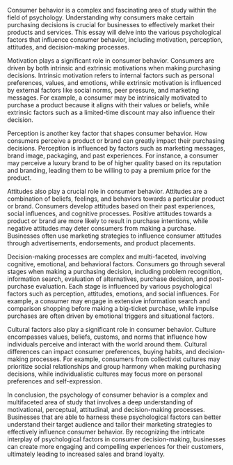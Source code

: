 Consumer behavior is a complex and fascinating area of study within the field of psychology. Understanding why consumers make certain purchasing decisions is crucial for businesses to effectively market their products and services. This essay will delve into the various psychological factors that influence consumer behavior, including motivation, perception, attitudes, and decision-making processes.

Motivation plays a significant role in consumer behavior. Consumers are driven by both intrinsic and extrinsic motivations when making purchasing decisions. Intrinsic motivation refers to internal factors such as personal preferences, values, and emotions, while extrinsic motivation is influenced by external factors like social norms, peer pressure, and marketing messages. For example, a consumer may be intrinsically motivated to purchase a product because it aligns with their values or beliefs, while extrinsic factors such as a limited-time discount may also influence their decision.

Perception is another key factor that shapes consumer behavior. How consumers perceive a product or brand can greatly impact their purchasing decisions. Perception is influenced by factors such as marketing messages, brand image, packaging, and past experiences. For instance, a consumer may perceive a luxury brand to be of higher quality based on its reputation and branding, leading them to be willing to pay a premium price for the product.

Attitudes also play a crucial role in consumer behavior. Attitudes are a combination of beliefs, feelings, and behaviors towards a particular product or brand. Consumers develop attitudes based on their past experiences, social influences, and cognitive processes. Positive attitudes towards a product or brand are more likely to result in purchase intentions, while negative attitudes may deter consumers from making a purchase. Businesses often use marketing strategies to influence consumer attitudes through advertisements, endorsements, and product placements.

Decision-making processes are complex and multi-faceted, involving cognitive, emotional, and behavioral factors. Consumers go through several stages when making a purchasing decision, including problem recognition, information search, evaluation of alternatives, purchase decision, and post-purchase evaluation. Each stage is influenced by various psychological factors such as perception, attitudes, emotions, and social influences. For example, a consumer may engage in extensive information search and comparison shopping before making a big-ticket purchase, while impulse purchases are often driven by emotional triggers and situational factors.

Cultural factors also play a significant role in consumer behavior. Culture encompasses values, beliefs, customs, and norms that influence how individuals perceive and interact with the world around them. Cultural differences can impact consumer preferences, buying habits, and decision-making processes. For example, consumers from collectivist cultures may prioritize social relationships and group harmony when making purchasing decisions, while individualistic cultures may focus more on personal preferences and self-expression.

In conclusion, the psychology of consumer behavior is a complex and multifaceted area of study that involves a deep understanding of motivational, perceptual, attitudinal, and decision-making processes. Businesses that are able to harness these psychological factors can better understand their target audience and tailor their marketing strategies to effectively influence consumer behavior. By recognizing the intricate interplay of psychological factors in consumer decision-making, businesses can create more engaging and compelling experiences for their customers, ultimately leading to increased sales and brand loyalty.